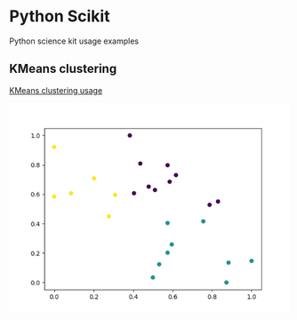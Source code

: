 # Python Scikit
Python science kit usage examples

## KMeans clustering
[KMeans clustering usage](/kmeans_clustering.py)

![KMeans clusters](/kmeans_clustering.png)
